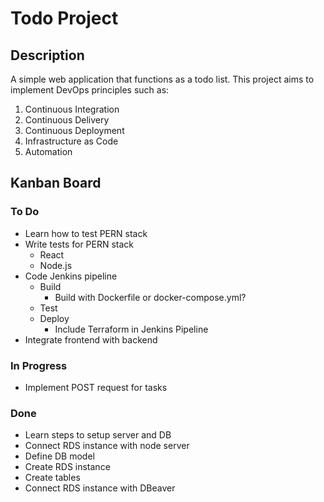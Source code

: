 # Todo Project

## Description
A simple web application that functions as a todo list. This project aims to implement DevOps principles such as:

1. Continuous Integration
2. Continuous Delivery
2. Continuous Deployment
3. Infrastructure as Code
4. Automation

## Kanban Board

### To Do
- Learn how to test PERN stack
- Write tests for PERN stack
    - React
    - Node.js
- Code Jenkins pipeline
    - Build
        - Build with Dockerfile or docker-compose.yml?
    - Test
    - Deploy
        - Include Terraform in Jenkins Pipeline
- Integrate frontend with backend

### In Progress
- Implement POST request for tasks

### Done
- Learn steps to setup server and DB
- Connect RDS instance with node server
- Define DB model
- Create RDS instance
- Create tables
- Connect RDS instance with DBeaver
